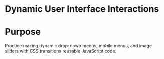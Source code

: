 # Dynamic User Interface Interactions

# Purpose

Practice making dynamic drop-down menus, mobile menus, and image sliders with CSS transitions reusable JavaScript code.
